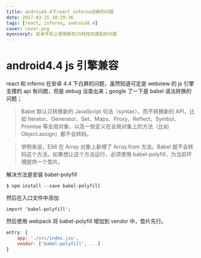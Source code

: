 ```yaml
---
title: android4.4下react inferno白屏的问题
date: 2017-03-15 10:29:36
tags: [react, inferno, android4.4]
cover: cover.png
myexcerpt: 安卓手机上使用新的JS特性时遇到的问题
---
```


# android4.4 js 引擎兼容

react 和 inferno 在安卓 4.4 下白屏的问题，虽然知道可定是 webview 的 js 引擎支撑的 api 有问题，但是 debug 没查出来；google 了一下是 babel 语法转换的问题；

> Babel 默认只转换新的 JavaScript 句法（syntax），而不转换新的 API，比如 Iterator、Generator、Set、Maps、Proxy、Reflect、Symbol、Promise 等全局对象，以及一些定义在全局对象上的方法（比如 Object.assign）都不会转码。

> 举例来说，ES6 在 Array 对象上新增了 Array.from 方法。Babel 就不会转码这个方法。如果想让这个方法运行，必须使用 babel-polyfill，为当前环境提供一个垫片。

解决方法是安装 babel-polyfill

`$ npm install --save babel-polyfill`

然后在入口文件中添加

`import 'babel-polyfill';`

然后使用 webpack 将 babel-polyfill 增加到 vendor 中，垫片先行。

```javascript
entry: {
    app: './src/index.jsx',
    vendor: ['babel-polyfill', ...]
}
```
